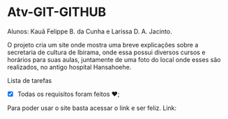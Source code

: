 # Atv-GIT-GITHUB

  Alunos: Kauã Felippe B. da Cunha e Larissa D. A. Jacinto.

   O projeto cria um site onde mostra uma breve explicações sobre a secretaria de cultura de Ibirama, onde essa possui diversos cursos e horários para suas aulas, juntamente de uma foto do local onde esses são realizados, no antigo hospital Hansahoehe.
   
Lista de tarefas
- [x] Todas os requisitos foram feitos ♥;

Para poder usar o site basta acessar o link e ser feliz.
 Link:
